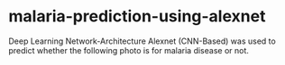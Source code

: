 # malaria-prediction-using-alexnet
Deep Learning Network-Architecture Alexnet (CNN-Based) was used to predict whether the following photo is for malaria disease or not.
